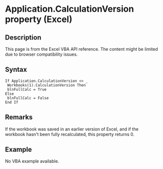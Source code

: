 # Application.CalculationVersion property (Excel)

## Description
This page is from the Excel VBA API reference. The content might be limited due to browser compatibility issues.

## Syntax
```vba
If Application.CalculationVersion <> _ 
 Workbooks(1).CalculationVersion Then 
 blnFullCalc = True 
Else 
 blnFullCalc = False 
End If
```

## Remarks
If the workbook was saved in an earlier version of Excel, and if the workbook hasn't been fully recalculated, this property returns 0.

## Example
No VBA example available.
